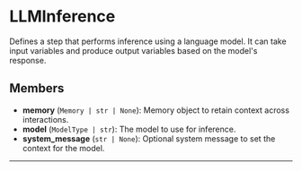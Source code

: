 # LLMInference

Defines a step that performs inference using a language model.
    It can take input variables and produce output variables based on the model's response.

## Members
- **memory** (`Memory | str | None`): Memory object to retain context across interactions.
- **model** (`ModelType | str`): The model to use for inference.
- **system_message** (`str | None`): Optional system message to set the context for the model.

---
